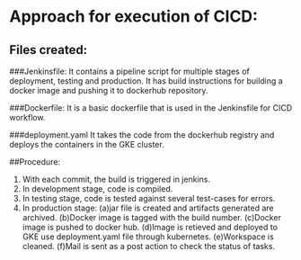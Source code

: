 # Approach for execution of CICD:

## Files created:

###Jenkinsfile: 
It contains a pipeline script for multiple stages of deployment, testing and production.
It has build instructions for building a docker image and pushing it to dockerhub repository.

###Dockerfile:
It is a basic dockerfile that is used in the Jenkinsfile for CICD workflow. 

###deployment.yaml
It takes the code from the dockerhub registry and deploys the containers in the GKE cluster.

##Procedure:
1. With each commit, the build is triggered in jenkins.
2. In development stage, code is compiled.
3. In testing stage, code is tested against several test-cases for errors.
4. In production stage:
    (a)jar file is created and artifacts generated are archived. 
    (b)Docker image is tagged with the build number.
    (c)Docker image is pushed to docker hub.
    (d)Image is retieved and deployed to GKE use deployment.yaml file through kubernetes.
    (e)Workspace is cleaned.
    (f)Mail is sent as a post action to check the status of tasks.
